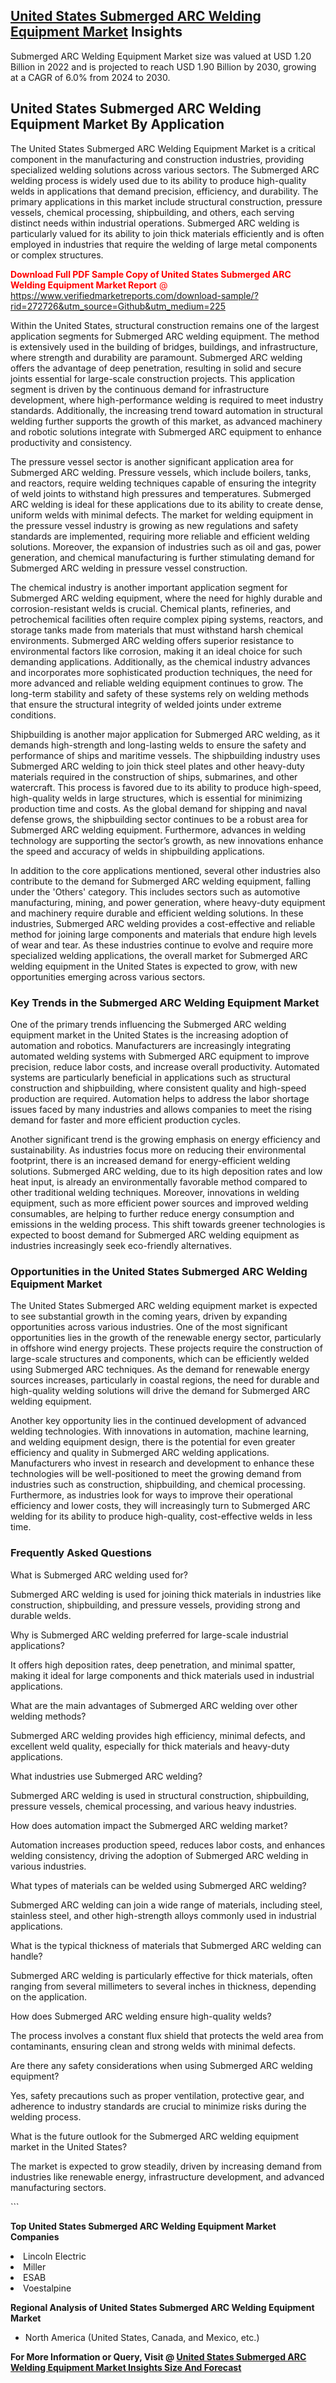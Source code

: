 <h2><a href="https://www.verifiedmarketreports.com/download-sample/?rid=272726&amp;utm_source=Github&amp;utm_medium=225" target="_blank">United States Submerged ARC Welding Equipment Market</a> Insights</h2><p>Submerged ARC Welding Equipment Market size was valued at USD 1.20 Billion in 2022 and is projected to reach USD 1.90 Billion by 2030, growing at a CAGR of 6.0% from 2024 to 2030.</p><p> <h2>United States Submerged ARC Welding Equipment Market By Application</h2> <p>The United States Submerged ARC Welding Equipment Market is a critical component in the manufacturing and construction industries, providing specialized welding solutions across various sectors. The Submerged ARC welding process is widely used due to its ability to produce high-quality welds in applications that demand precision, efficiency, and durability. The primary applications in this market include structural construction, pressure vessels, chemical processing, shipbuilding, and others, each serving distinct needs within industrial operations. Submerged ARC welding is particularly valued for its ability to join thick materials efficiently and is often employed in industries that require the welding of large metal components or complex structures.</p> <p><p><span class=""><span style="color: #ff0000;"><strong>Download Full PDF Sample Copy of United States Submerged ARC Welding Equipment Market Report</strong> @ </span><a href="https://www.verifiedmarketreports.com/download-sample/?rid=272726&amp;utm_source=Github&amp;utm_medium=225" target="_blank">https://www.verifiedmarketreports.com/download-sample/?rid=272726&amp;utm_source=Github&amp;utm_medium=225</a></span></p></p> <p>Within the United States, structural construction remains one of the largest application segments for Submerged ARC welding equipment. The method is extensively used in the building of bridges, buildings, and infrastructure, where strength and durability are paramount. Submerged ARC welding offers the advantage of deep penetration, resulting in solid and secure joints essential for large-scale construction projects. This application segment is driven by the continuous demand for infrastructure development, where high-performance welding is required to meet industry standards. Additionally, the increasing trend toward automation in structural welding further supports the growth of this market, as advanced machinery and robotic solutions integrate with Submerged ARC equipment to enhance productivity and consistency.</p> <p>The pressure vessel sector is another significant application area for Submerged ARC welding. Pressure vessels, which include boilers, tanks, and reactors, require welding techniques capable of ensuring the integrity of weld joints to withstand high pressures and temperatures. Submerged ARC welding is ideal for these applications due to its ability to create dense, uniform welds with minimal defects. The market for welding equipment in the pressure vessel industry is growing as new regulations and safety standards are implemented, requiring more reliable and efficient welding solutions. Moreover, the expansion of industries such as oil and gas, power generation, and chemical manufacturing is further stimulating demand for Submerged ARC welding in pressure vessel construction.</p> <p>The chemical industry is another important application segment for Submerged ARC welding equipment, where the need for highly durable and corrosion-resistant welds is crucial. Chemical plants, refineries, and petrochemical facilities often require complex piping systems, reactors, and storage tanks made from materials that must withstand harsh chemical environments. Submerged ARC welding offers superior resistance to environmental factors like corrosion, making it an ideal choice for such demanding applications. Additionally, as the chemical industry advances and incorporates more sophisticated production techniques, the need for more advanced and reliable welding equipment continues to grow. The long-term stability and safety of these systems rely on welding methods that ensure the structural integrity of welded joints under extreme conditions.</p> <p>Shipbuilding is another major application for Submerged ARC welding, as it demands high-strength and long-lasting welds to ensure the safety and performance of ships and maritime vessels. The shipbuilding industry uses Submerged ARC welding to join thick steel plates and other heavy-duty materials required in the construction of ships, submarines, and other watercraft. This process is favored due to its ability to produce high-speed, high-quality welds in large structures, which is essential for minimizing production time and costs. As the global demand for shipping and naval defense grows, the shipbuilding sector continues to be a robust area for Submerged ARC welding equipment. Furthermore, advances in welding technology are supporting the sector’s growth, as new innovations enhance the speed and accuracy of welds in shipbuilding applications.</p> <p>In addition to the core applications mentioned, several other industries also contribute to the demand for Submerged ARC welding equipment, falling under the 'Others' category. This includes sectors such as automotive manufacturing, mining, and power generation, where heavy-duty equipment and machinery require durable and efficient welding solutions. In these industries, Submerged ARC welding provides a cost-effective and reliable method for joining large components and materials that endure high levels of wear and tear. As these industries continue to evolve and require more specialized welding applications, the overall market for Submerged ARC welding equipment in the United States is expected to grow, with new opportunities emerging across various sectors.</p> <h3>Key Trends in the Submerged ARC Welding Equipment Market</h3> <p>One of the primary trends influencing the Submerged ARC welding equipment market in the United States is the increasing adoption of automation and robotics. Manufacturers are increasingly integrating automated welding systems with Submerged ARC equipment to improve precision, reduce labor costs, and increase overall productivity. Automated systems are particularly beneficial in applications such as structural construction and shipbuilding, where consistent quality and high-speed production are required. Automation helps to address the labor shortage issues faced by many industries and allows companies to meet the rising demand for faster and more efficient production cycles.</p> <p>Another significant trend is the growing emphasis on energy efficiency and sustainability. As industries focus more on reducing their environmental footprint, there is an increased demand for energy-efficient welding solutions. Submerged ARC welding, due to its high deposition rates and low heat input, is already an environmentally favorable method compared to other traditional welding techniques. Moreover, innovations in welding equipment, such as more efficient power sources and improved welding consumables, are helping to further reduce energy consumption and emissions in the welding process. This shift towards greener technologies is expected to boost demand for Submerged ARC welding equipment as industries increasingly seek eco-friendly alternatives.</p> <h3>Opportunities in the United States Submerged ARC Welding Equipment Market</h3> <p>The United States Submerged ARC welding equipment market is expected to see substantial growth in the coming years, driven by expanding opportunities across various industries. One of the most significant opportunities lies in the growth of the renewable energy sector, particularly in offshore wind energy projects. These projects require the construction of large-scale structures and components, which can be efficiently welded using Submerged ARC techniques. As the demand for renewable energy sources increases, particularly in coastal regions, the need for durable and high-quality welding solutions will drive the demand for Submerged ARC welding equipment.</p> <p>Another key opportunity lies in the continued development of advanced welding technologies. With innovations in automation, machine learning, and welding equipment design, there is the potential for even greater efficiency and quality in Submerged ARC welding applications. Manufacturers who invest in research and development to enhance these technologies will be well-positioned to meet the growing demand from industries such as construction, shipbuilding, and chemical processing. Furthermore, as industries look for ways to improve their operational efficiency and lower costs, they will increasingly turn to Submerged ARC welding for its ability to produce high-quality, cost-effective welds in less time.</p> <h3>Frequently Asked Questions</h3> <p>What is Submerged ARC welding used for?</p> <p>Submerged ARC welding is used for joining thick materials in industries like construction, shipbuilding, and pressure vessels, providing strong and durable welds.</p> <p>Why is Submerged ARC welding preferred for large-scale industrial applications?</p> <p>It offers high deposition rates, deep penetration, and minimal spatter, making it ideal for large components and thick materials used in industrial applications.</p> <p>What are the main advantages of Submerged ARC welding over other welding methods?</p> <p>Submerged ARC welding provides high efficiency, minimal defects, and excellent weld quality, especially for thick materials and heavy-duty applications.</p> <p>What industries use Submerged ARC welding?</p> <p>Submerged ARC welding is used in structural construction, shipbuilding, pressure vessels, chemical processing, and various heavy industries.</p> <p>How does automation impact the Submerged ARC welding market?</p> <p>Automation increases production speed, reduces labor costs, and enhances welding consistency, driving the adoption of Submerged ARC welding in various industries.</p> <p>What types of materials can be welded using Submerged ARC welding?</p> <p>Submerged ARC welding can join a wide range of materials, including steel, stainless steel, and other high-strength alloys commonly used in industrial applications.</p> <p>What is the typical thickness of materials that Submerged ARC welding can handle?</p> <p>Submerged ARC welding is particularly effective for thick materials, often ranging from several millimeters to several inches in thickness, depending on the application.</p> <p>How does Submerged ARC welding ensure high-quality welds?</p> <p>The process involves a constant flux shield that protects the weld area from contaminants, ensuring clean and strong welds with minimal defects.</p> <p>Are there any safety considerations when using Submerged ARC welding equipment?</p> <p>Yes, safety precautions such as proper ventilation, protective gear, and adherence to industry standards are crucial to minimize risks during the welding process.</p> <p>What is the future outlook for the Submerged ARC welding equipment market in the United States?</p> <p>The market is expected to grow steadily, driven by increasing demand from industries like renewable energy, infrastructure development, and advanced manufacturing sectors.</p> ```</p><p><strong>Top United States Submerged ARC Welding Equipment Market Companies</strong></p><div data-test-id=""><p><li>Lincoln Electric</li><li> Miller</li><li> ESAB</li><li> Voestalpine</li></p><div><strong>Regional Analysis of&nbsp;United States Submerged ARC Welding Equipment Market</strong></div><ul><li dir="ltr"><p dir="ltr">North America&nbsp;(United States, Canada, and Mexico, etc.)</p></li></ul><p><strong>For More Information or Query, Visit @&nbsp;</strong><strong><a href="https://www.verifiedmarketreports.com/product/submerged-arc-welding-equipment-market/?utm_source=Github&amp;utm_medium=225" target="_blank">United States Submerged ARC Welding Equipment Market Insights Size And Forecast</a></strong></p></div>
